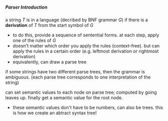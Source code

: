 ##### Parser Introduction

a string $T$ is in a language (decribed by BNF grammar $G$) if there is a **derivation** of $T$ from the start symbol of $G$

- to do this, provide a sequence of sentential forms. at each step, apply one of the rules of $G$
- doesn't matter which order you apply the rules (context-free). but can apply the rules in a certain order (e.g. leftmost derivation or rightmost derivation)
- equivalently, can draw a parse tree

if some strings have two different parse trees, then the grammar is ambiguous. (each parse tree corresponds to one interpretation of the string)

can set semantic values to each node on parse tree; computed by going leaves up. finally get a semantic value for the root node.

- these semantic values don't have to be numbers, can also be trees. this is how we create an abtract syntax tree!